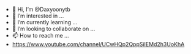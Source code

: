 - 👋 Hi, I’m @Daxyoonytb
- 👀 I’m interested in ...
- 🌱 I’m currently learning ...
- 💞️ I’m looking to collaborate on ...
- 📫 How to reach me ...
- https://www.youtube.com/channel/UCwHQp2QppSiIEMd2h3UoKhA
<!---
Daxyoonytb/Daxyoonytb is a ✨ special ✨ repository because its `README.md` (this file) appears on your GitHub profile.
You can click the Preview link to take a look at your changes.
--->

